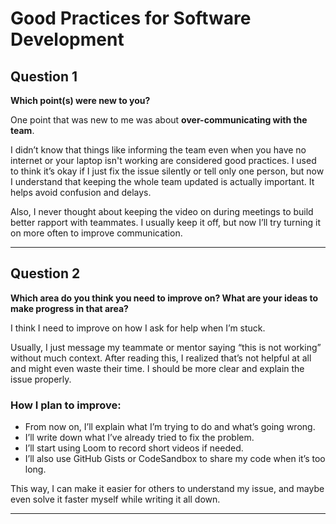 # Good Practices for Software Development

## Question 1  
**Which point(s) were new to you?**

One point that was new to me was about **over-communicating with the team**.

I didn’t know that things like informing the team even when you have no internet or your laptop isn't working are considered good practices. I used to think it’s okay if I just fix the issue silently or tell only one person, but now I understand that keeping the whole team updated is actually important. It helps avoid confusion and delays.

Also, I never thought about keeping the video on during meetings to build better rapport with teammates. I usually keep it off, but now I’ll try turning it on more often to improve communication.

---

## Question 2  
**Which area do you think you need to improve on? What are your ideas to make progress in that area?**

I think I need to improve on how I ask for help when I’m stuck.

Usually, I just message my teammate or mentor saying “this is not working” without much context. After reading this, I realized that’s not helpful at all and might even waste their time. I should be more clear and explain the issue properly.

### How I plan to improve:
- From now on, I’ll explain what I’m trying to do and what’s going wrong.
- I’ll write down what I’ve already tried to fix the problem.
- I’ll start using Loom to record short videos if needed.
- I’ll also use GitHub Gists or CodeSandbox to share my code when it’s too long.

This way, I can make it easier for others to understand my issue, and maybe even solve it faster myself while writing it all down.

---
